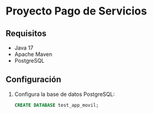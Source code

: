 # Proyecto Pago de Servicios
## Requisitos
- Java 17
- Apache Maven
- PostgreSQL

## Configuración
1. Configura la base de datos PostgreSQL:
   ```sql
   CREATE DATABASE test_app_movil;
